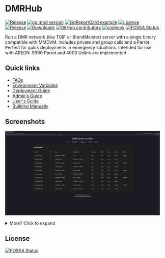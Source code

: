 # DMRHub

[![Release](https://github.com/USA-RedDragon/DMRHub/actions/workflows/release.yaml/badge.svg)](https://github.com/USA-RedDragon/DMRHub/actions/workflows/release.yaml) [![go.mod version](https://img.shields.io/github/go-mod/go-version/USA-RedDragon/DMRHub.svg)](https://github.com/USA-RedDragon/DMRHub) [![GoReportCard example](https://goreportcard.com/badge/github.com/USA-RedDragon/DMRHub)](https://goreportcard.com/report/github.com/USA-RedDragon/DMRHub) [![License](https://badgen.net/github/license/USA-RedDragon/DMRHub)](https://github.com/USA-RedDragon/DMRHub/blob/master/LICENSE) [![Release](https://img.shields.io/github/release/USA-RedDragon/DMRHub.svg)](https://GitHub.com/USA-RedDragon/DMRHub/releases/) [![Downloads](https://img.shields.io/github/downloads/USA-RedDragon/DMRHub/total.svg)](https://GitHub.com/USA-RedDragon/DMRHub/releases/) [![GitHub contributors](https://badgen.net/github/contributors/USA-RedDragon/DMRHub)](https://GitHub.com/USA-RedDragon/DMRHub/graphs/contributors/) [![codecov](https://codecov.io/github/USA-RedDragon/DMRHub/branch/main/graph/badge.svg?token=FOFMWY8NYR)](https://codecov.io/github/USA-RedDragon/DMRHub)
[![FOSSA Status](https://app.fossa.com/api/projects/git%2Bgithub.com%2FUSA-RedDragon%2FDMRHub.svg?type=shield)](https://app.fossa.com/projects/git%2Bgithub.com%2FUSA-RedDragon%2FDMRHub?ref=badge_shield)

Run a DMR network (like TGIF or BrandMeister) server with a single binary compatible with MMDVM. Includes private and group calls and a Parrot. Perfect for quick deployments in emergency situations. Intended for use with AREDN. 9990 Parrot and 4000 Unlink are implemented

## Quick links

- [FAQs](https://github.com/USA-RedDragon/DMRHub/wiki/FAQ)
- [Environment Variables](https://github.com/USA-RedDragon/DMRHub/wiki/Environment-Variables)
- [Deployment Guide](https://github.com/USA-RedDragon/DMRHub/wiki/Deployment-Guide)
- [Admin's Guide](https://github.com/USA-RedDragon/DMRHub/wiki/Admin's-Guide)
- [User's Guide](https://github.com/USA-RedDragon/DMRHub/wiki/User's-Guide)
- [Building Manually](https://github.com/USA-RedDragon/DMRHub/wiki/Building-Manually)

## Screenshots

![Lastheard](/doc/Screenshots/lastheard.png)

<details>
  <summary>More? Click to expand</summary>

![Repeaters](doc/Screenshots/repeaters.png)

![Easy Repeater Enrollment](doc/Screenshots/repeaters-easy.png)

![Repeater Management](doc/Screenshots/repeaters-edit.png)

![Talkgroup List](doc/Screenshots/talkgroups.png)

![Talkgroup Ownership](doc/Screenshots/talkgroup-ownership.png)

![User Approval](doc/Screenshots/user-approval.png)
</details>


## License
[![FOSSA Status](https://app.fossa.com/api/projects/git%2Bgithub.com%2FUSA-RedDragon%2FDMRHub.svg?type=large)](https://app.fossa.com/projects/git%2Bgithub.com%2FUSA-RedDragon%2FDMRHub?ref=badge_large)
